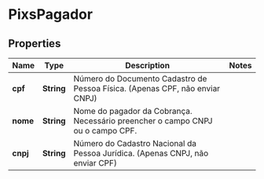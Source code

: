 
# PixsPagador

## Properties
Name | Type | Description | Notes
------------ | ------------- | ------------- | -------------
**cpf** | **String** | Número do Documento Cadastro de Pessoa Física. (Apenas CPF, não enviar CNPJ) | 
**nome** | **String** | Nome do pagador da Cobrança. Necessário preencher o campo CNPJ ou o campo CPF.  | 
**cnpj** | **String** | Número do Cadastro Nacional da Pessoa Jurídica. (Apenas CNPJ, não enviar CPF) | 



